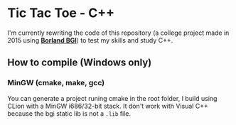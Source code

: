 # Tic Tac Toe - C++

I'm currently rewriting the code of this repository (a college project made in 2015 using **[Borland BGI](http://www.codecutter.net/tools/winbgim/)**) to test my skills and study C++.

## How to compile (Windows only)

### MinGW (cmake, make, gcc)

You can generate a project runing cmake in the root folder, I build using CLion with a MinGW i686/32-bit stack. It don't work with Visual C++ because the bgi static lib is not a `.lib` file.  
